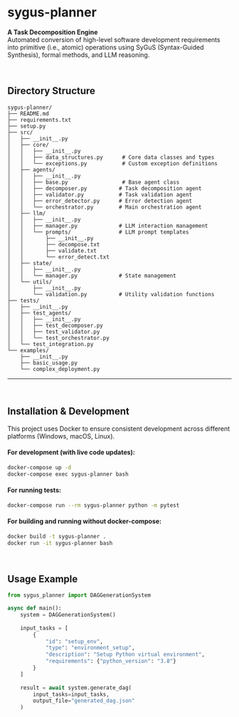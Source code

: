 # sygus-planner
**A Task Decomposition Engine** <br>
Automated conversion of high-level software development requirements into primitive (i.e., atomic) operations using SyGuS (Syntax-Guided Synthesis), formal methods, and LLM reasoning.

<br>

## Directory Structure
``` plaintext
sygus-planner/
├── README.md
├── requirements.txt
├── setup.py
├── src/
│   ├── __init__.py
│   ├── core/
│   │   ├── __init__.py
│   │   ├── data_structures.py      # Core data classes and types
│   │   └── exceptions.py           # Custom exception definitions
│   ├── agents/
│   │   ├── __init__.py
│   │   ├── base.py                 # Base agent class
│   │   ├── decomposer.py          # Task decomposition agent
│   │   ├── validator.py           # Task validation agent
│   │   ├── error_detector.py      # Error detection agent
│   │   └── orchestrator.py        # Main orchestration agent
│   ├── llm/
│   │   ├── __init__.py
│   │   ├── manager.py             # LLM interaction management
│   │   └── prompts/               # LLM prompt templates
│   │       ├── __init__.py
│   │       ├── decompose.txt
│   │       ├── validate.txt
│   │       └── error_detect.txt
│   ├── state/
│   │   ├── __init__.py
│   │   └── manager.py             # State management
│   └── utils/
│       ├── __init__.py
│       └── validation.py          # Utility validation functions
├── tests/
│   ├── __init__.py
│   ├── test_agents/
│   │   ├── __init__.py
│   │   ├── test_decomposer.py
│   │   ├── test_validator.py
│   │   └── test_orchestrator.py
│   └── test_integration.py
└── examples/
    ├── __init__.py
    ├── basic_usage.py
    └── complex_deployment.py
```

---

<br>

## Installation & Development
This project uses Docker to ensure consistent development across different platforms (Windows, macOS, Linux).


#### For development (with live code updates):
```bash
docker-compose up -d
docker-compose exec sygus-planner bash
```

#### For running tests:
```bash
docker-compose run --rm sygus-planner python -m pytest
```

#### For building and running without docker-compose:
```bash
docker build -t sygus-planner .
docker run -it sygus-planner bash
```

<br>

## Usage Example
``` python
from sygus_planner import DAGGenerationSystem

async def main():
    system = DAGGenerationSystem()
    
    input_tasks = [
        {
            "id": "setup_env",
            "type": "environment_setup",
            "description": "Setup Python virtual environment",
            "requirements": {"python_version": "3.8"}
        }
    ]
    
    result = await system.generate_dag(
        input_tasks=input_tasks,
        output_file="generated_dag.json"
    )